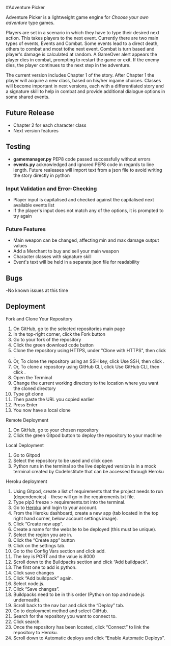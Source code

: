 #Adventure Picker

Adventure Picker is a lightweight game engine for *Choose your own adventure* type games.

Players are set in a scenario in which they have to type their desired next action. This takes players to the next event. Currently there are two main types of events, Events and Combat. Some events lead to a direct death, others to combat and most tothe next event. Combat is turn based and player's damage is calculated at random. A GameOver alert appears the player dies in combat, prompting to restart the game or exit. If the enemy dies, the player continues to the next step in the adventure.

The current version includes Chapter 1 of the story. After Chapter 1 the player will acquire a new class, based on his/her ingame choices. Classes will become important in next versions, each with a differentiated story and a signature skill to help in combat and provide additional dialogue options in some shared events.


## Future Release
- Chapter 2 for each character class
- Next version features

## Testing
- **gamemanager.py** PEP8 code passed successfully without errors
- **events.py** acknowledged and ignored PEP8 code in regards to line length. Future realeases will import text from a json file to avoid writing the story directly in python

### Input Validation and Error-Checking
- Player input is capitalised and checked against the capitalised next available events list
- If the player's input does not match any of the options, it is prompted to try again


### Future Features
- Main weapon can be changed, affecting min and max damage output values
- Add a Merchant to buy and sell your main weapon
- Character classes with signature skill
- Event's text will be held in a separate json file for readability


## Bugs
-No known issues at this time

## Deployment

Fork and Clone Your Repository
1. On GitHub, go to the selected repositories main page
2. In the top-right corner, click the Fork button
3. Go to your fork of the repository
4. Click  the green download code button
5. Clone the repository using HTTPS, under "Clone with HTTPS", then click .
6. Or, To clone the repository using an SSH key, click Use SSH, then click .
7. Or, To clone a repository using GitHub CLI, click Use GitHub CLI, then click .
8. Open the Terminal
9. Change the current working directory to the location where you want the cloned directory
10. Type git clone
11. Then paste the URL you copied earlier
12. Press Enter
13. You now have a local clone

Remote Deployment
1. On GitHub, go to your chosen repository
2. Click the green Gitpod button to deploy the repository to your machine

Local Deployment
1. Go to Gitpod
2. Select the repository to be used and click open
3. Python runs in the terminal so the live deployed version is in a mock terminal created by CodeInstitute that can be accessed through Heroku

Heroku deployment
1. Using Gitpod, create a list of requirements that the project needs to run (dependencies) - these will go in the requirements.txt file.
2. Type pip3 freeze > requirements.txt into the terminal.
3. Go to [Heroku](https://heroku.com) and login to your account.
4. From the Heroku dashboard, create a new app (tab located in the top right hand corner, below account settings image).
5. Click “Create new app”.
6. Create a name for the website to be deployed (this must be unique).
7. Select the region you are in.
8. Click the “Create app” button
9. Click on the settings tab.
10. Go to the Config Vars section and click add.
11. The key is PORT and the value is 8000
12. Scroll down to the Buildpacks section and click “Add buildpack”.
13. The first one to add is python.
14. Click save changes
15. Click “Add buildpack” again.
16. Select node.js.
17. Click “Save changes”.
18. Buildpacks need to be in this order (Python on top and node.js underneath).
19. Scroll back to the nav bar and click the “Deploy” tab.
20. Go to deployment method and select GitHub.
21. Search for the repository you want to connect to.
22. Click search.
23. Once the repository has been located, click “Connect” to link the repository to Heroku.
24. Scroll down to Automatic deploys and click “Enable Automatic Deploys”.